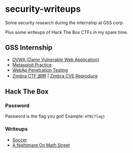 # security-writeups

Some security research during the internship at GSS corp.

Plus some writeups of Hack The Box CTFs in my spare time.

## GSS Internship

- [DVWA (Damn Vulnerable Web Application)](./DVWA.md)
- [Metasploit Practice](./metasploit.md)
- [WebAp Penetration Testing](./WebAp-PT.md)
- [Zimbra CTF 說明](./Zimbra-CTF-Intro.pdf) | [Zimbra CVE Reproduce](./Zimbra.pdf)

## Hack The Box
### Password

Password is the flag you got!
Example: `HTB{flag}`

### Writeups

- [Soccer](./HackTheBox-Writeup-Soccer.pdf)
- [A Nightmare On Math Street](./htb/A-Nightmare-On-Math-Street.pdf)